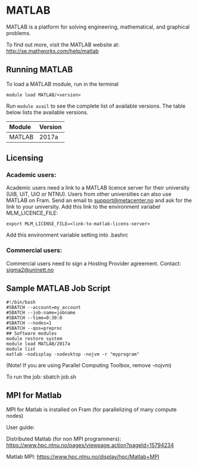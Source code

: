 # MATLAB

MATLAB is a platform for solving engineering, mathematical, and graphical problems.

To find out more, visit the MATLAB website at: http://se.mathworks.com/help/matlab

## Running MATLAB

To load a MATLAB module, run in the terminal

    module load MATLAB/<version>

Run `module avail` to see the complete list of available versions. The table below lists the
available versions.


| Module     | Version     |
| :------------- | :------------- |
| MATLAB |2017a|

## Licensing
### Academic users:
Academic users need a link to a MATLAB licence server for their university (UiB, UiT, UiO or NTNU).
Users from other universities can also use MATLAB on Fram.
Send an email to support@metacenter.no and ask for the link to your university.
Add this link to the environment variabel MLM_LICENCE_FILE:

    export MLM_LICENSE_FILE=<link-to-matlab-licens-server>

Add this environment variable setting into .bashrc

### Commercial users:
Commercial users need to sign a Hosting Provider agreement. Contact: sigma2@uninett.no

## Sample MATLAB Job Script
```
#!/bin/bash
#SBATCH --account=my_account
#SBATCH --job-name=jobname
#SBATCH --time=0:30:0
#SBATCH --nodes=1
#SBATCH --qos=preproc
## Software modules
module restore system
module load MATLAB/2017a
module list
matlab -nodisplay -nodesktop -nojvm -r "myprogram"

```
(Note! If you are using Parallel Computing Toolbox, remove -nojvm)

To run the job: sbatch job.sh

## MPI for Matlab
MPI for Matlab is installed on Fram (for parallelizing of many compute nodes)

User guide:

Distributed Matlab (for non MPI programmers): https://www.hpc.ntnu.no/pages/viewpage.action?pageId=15794234

Matlab MPI: https://www.hpc.ntnu.no/display/hpc/Matlab+MPI

